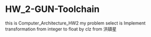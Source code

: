 # HW_2-GUN-Toolchain
this is Computer_Architecture_HW2
my problem select is Implement transformation from integer to float by clz from 洪碩星

